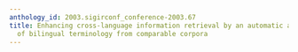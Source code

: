 ```yaml
---
anthology_id: 2003.sigirconf_conference-2003.67
title: Enhancing cross-language information retrieval by an automatic acquisition
  of bilingual terminology from comparable corpora
---
```


